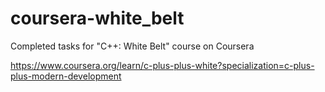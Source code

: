 # coursera-white_belt
Completed tasks for "C++: White Belt" course on Coursera


https://www.coursera.org/learn/c-plus-plus-white?specialization=c-plus-plus-modern-development
